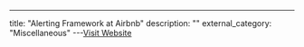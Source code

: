 ---
title: "Alerting Framework at Airbnb"
description: ""
external_category: "Miscellaneous"
---[Visit Website](https://medium.com/airbnb-engineering/alerting-framework-at-airbnb-35ba48df894f)

